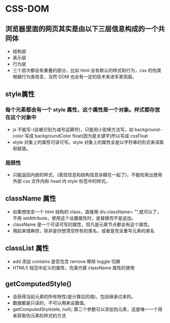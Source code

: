 # CSS-DOM

## 浏览器里面的网页其实是由以下三层信息构成的一个共同体

* 结构层
* 表示层
* 行为层
* 三个层次都会有重叠的部分，比如 html 会有默认的样式和行为，css 的伪类根据行为类改变，当然 DOM 也会有一定的技术来进军表现层。

## style属性

### 每个元素都会有一个 style 属性，这个属性是一个对象。样式都存放在这个对象中

* js 不能写-(会被识别为减号运算符)，只能用小驼峰方法写。如 background-color 写成 backgroundColor float(因为是关键字)所以写成 cssFloat
* style 对象上的属性可读可写。style 对象上的属性全是以字符串的形式来读取和赋值。

### 局限性

* 只能返回内嵌的样式，(表现信息和结构信息杂糅在一起了)，不能检索出使用外部 css 文件内和 head 内 style 标签中的样式。

## className 属性

* 如果想改变一个 html 结构的 class，直接用 div.className= "",就可以了，不用 setAttribute，使用这个设置属性时，是替换而不是追加。
* className 是一个可读可写的属性，但凡是元素节点都会有这个属性。
* 用起来很麻烦，除非是你想清空所有的类名，或者是完全重写元素的类名

## classList 属性

* add 添加 contains 是否包含 remove 移除 toggle 切换
* HTML5 规范中定义的属性，完美代替 className 属性的使用

## getComputedStyle()

* 会获得当前元素的所有特性(是计算后的值)，包括继承过来的。
* 数据都是只读的，不可以用来设置值。
* getComputedStyle(ele, null); 第二个参数可以添加伪元素，这是唯一一个用来获取伪元素的样式的方法
